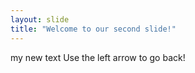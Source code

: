 ```yaml
---
layout: slide
title: "Welcome to our second slide!"
---
```

my new text
Use the left arrow to go back!
